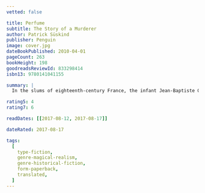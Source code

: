 ```yaml
---
vetted: false

title: Perfume
subtitle: The Story of a Murderer
author: Patrick Süskind
publisher: Penguin
image: cover.jpg
dateBookPublished: 2010-04-01
pageCount: 263
bookHeight: 198
goodreadsReviewId: 833298414
isbn13: 9780141041155

summary: |
  In the slums of eighteenth-century France, the infant Jean-Baptiste Grenouille is born with one sublime gift: an absolute sense of smell. As a boy, he lives to decipher the odors of Paris, and apprentices himself to a prominent perfumer who teaches him the ancient art of mixing precious oils and herbs.

rating5: 4
rating7: 6

readDates: [[2017-08-12, 2017-08-17]]

dateRated: 2017-08-17

tags:
  [
    type-fiction,
    genre-magical-realism,
    genre-historical-fiction,
    form-paperback,
    translated,
  ]
---
```

